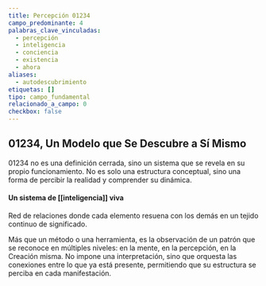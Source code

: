 ```yaml
---
title: Percepción 01234
campo_predominante: 4
palabras_clave_vinculadas:
  - percepción
  - inteligencia
  - conciencia
  - existencia
  - ahora
aliases:
  - autodescubrimiento
etiquetas: []
tipo: campo_fundamental
relacionado_a_campo: 0
checkbox: false
---
```

## 01234, Un Modelo que Se Descubre a Sí Mismo

01234 no es una definición cerrada, sino un sistema que se revela en su propio funcionamiento. 
No es solo una estructura conceptual, sino una forma de percibir la realidad y comprender su dinámica. 

#### Un sistema de [[inteligencia]] viva

Red de relaciones donde cada elemento resuena con los demás en un tejido continuo de significado. 

Más que un método o una herramienta, es la observación de un patrón que se reconoce en múltiples niveles: en la mente, en la percepción, en la Creación misma. 
No impone una interpretación, sino que orquesta las conexiones entre lo que ya está presente, permitiendo que su estructura se perciba en cada manifestación.